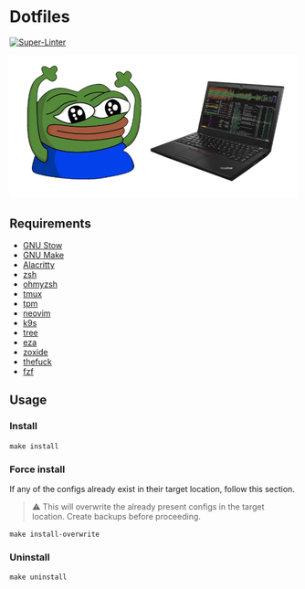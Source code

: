 # Dotfiles

[![Super-Linter](https://github.com/majabojarska/dotfiles/actions/workflows/lint.yaml/badge.svg)](https://github.com/marketplace/actions/super-linter)

![Peepo has cool dotfiles!](images/happy_peepo.png "Peepo has cool dotfiles!")

## Requirements

- [GNU Stow](https://www.gnu.org/software/stow/)
- [GNU Make](https://www.gnu.org/software/stow/)
- [Alacritty](https://alacritty.org/)
- [zsh](https://github.com/ohmyzsh/ohmyzsh/wiki/Installing-ZSH)
- [ohmyzsh](https://github.com/ohmyzsh/ohmyzsh/)
- [tmux](https://github.com/tmux/tmux/wiki)
- [tpm](https://github.com/tmux-plugins/tpm)
- [neovim](https://github.com/neovim/neovim/blob/master/INSTALL.md)
- [k9s](https://github.com/derailed/k9s)
- [tree](https://linux.die.net/man/1/tree)
- [eza](https://github.com/eza-community/eza)
- [zoxide](https://github.com/ajeetdsouza/zoxide)
- [thefuck](https://github.com/nvbn/thefuck)
- [fzf](https://github.com/junegunn/fzf#installation)

## Usage

### Install

```shell
make install
```

### Force install

If any of the configs already exist in their target location, follow this section.

> :warning: This will overwrite the already present configs in the target location. Create backups before proceeding.

```shell
make install-overwrite
```

### Uninstall

```shell
make uninstall
```
